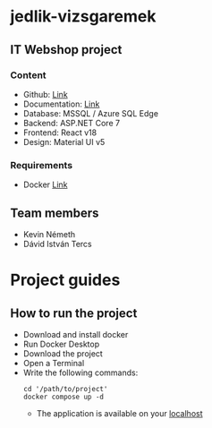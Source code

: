 # jedlik-vizsgaremek

## IT Webshop project

### Content

- Github: [Link](https://github.com/xKeiro/jedlik-vizsgaremek)
- Documentation: [Link](https://1drv.ms/w/s!AppBhwDiMlp-mblaad2tA9Rb-UX9MA)
- Database: MSSQL / Azure SQL Edge
- Backend: ASP.NET Core 7
- Frontend: React v18
- Design: Material UI v5

### Requirements

- Docker [Link](https://www.docker.com/)

## Team members

- Kevin Németh
- Dávid István Tercs

# Project guides

## How to run the project

- Download and install docker
- Run Docker Desktop
- Download the project
- Open a Terminal
- Write the following commands:
  ```
  cd '/path/to/project'
  docker compose up -d
  ```
  - The application is available on your [localhost](http://localhost)
